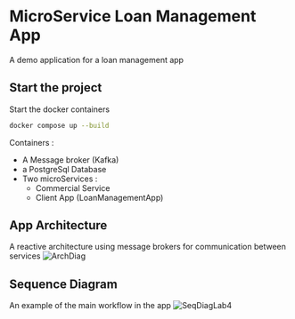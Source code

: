 # MicroService Loan Management App
A demo application for a loan management app 
## Start the project 
Start the docker containers
```sh
docker compose up --build
```
Containers : 
- A Message broker (Kafka) 
-  a PostgreSql Database 
-  Two microServices :
     -  Commercial Service
     -  Client App (LoanManagementApp)
## App Architecture 
A reactive architecture using message brokers for communication between services
![ArchDiag](https://github.com/omarjabloun-hub/LoanManagement-MicroService-App/assets/73075992/4cb38f7a-5ab4-4f78-ab1a-539c30d85b31)

## Sequence Diagram
An example of the main workflow in the app
![SeqDiagLab4](https://github.com/omarjabloun-hub/LoanManagement-MicroService-App/assets/73075992/dc264ade-31a8-4798-8672-4a78bc39aca9)

